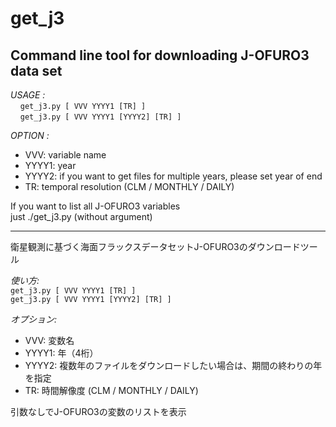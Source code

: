 # get_j3
Command line tool for downloading J-OFURO3 data set
------------------------------------

 *USAGE :*  
     `get_j3.py [ VVV YYYY1 [TR] ]`  
     `get_j3.py [ VVV YYYY1 [YYYY2] [TR] ]`  

 *OPTION :*  
 - VVV: variable name  
 - YYYY1: year  
 - YYYY2: if you want to get files for multiple years, please set year of end  
 - TR: temporal resolution (CLM / MONTHLY / DAILY)  
       
 If you want to list all J-OFURO3 variables  
 just ./get_j3.py (without argument)  
          
--------------------------------------
衛星観測に基づく海面フラックスデータセットJ-OFURO3のダウンロードツール  

 *使い方:*  
 `get_j3.py [ VVV YYYY1 [TR] ]`  
 `get_j3.py [ VVV YYYY1 [YYYY2] [TR] ]`  

 *オプション:*  
 - VVV: 変数名  
 - YYYY1: 年（4桁）  
 - YYYY2: 複数年のファイルをダウンロードしたい場合は、期間の終わりの年を指定  
 - TR: 時間解像度 (CLM / MONTHLY / DAILY)  
  
 引数なしでJ-OFURO3の変数のリストを表示

